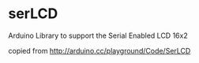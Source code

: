 serLCD
======

Arduino Library to support the Serial Enabled LCD 16x2 

copied from 
http://arduino.cc/playground/Code/SerLCD


